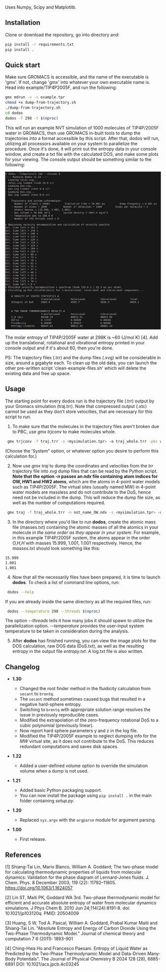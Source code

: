 Uses Numpy, Scipy and Matplotlib.

## Installation

Clone or download the repository, go into directory and:

```bash
pip install -r requirements.txt
pip install .
```

## Quick start

Make sure GROMACS is accessible, and the name of the executable is 'gmx'. If not, change 'gmx' into whatever your own executable name is.
Head into example/TIP4P2005F, and run the following:

```bash
gmx mdrun -v -s example.tpr
chmod +x dump-from-trajectory.sh
./dump-from-trajectory.sh
cd dodos
dodos -T 298 -t $(nproc)
```

This will run an example NVT simulation of 1000 molecules of TIP4P/2005F water in GROMACS, then use GROMACS in-built tools to dump the trajectories into a format accessible by this script. After that, dodos will run, utilizing all processors available on your system to parallelize the procedure. Once it's done, it will print out the entropy data in your console window, and create a txt file with the calculated DOS, and make some plots for your viewing. The console output should be something similar to the following:

![Console output of dodos](example/tip4p2005F.png "Console output of dodos")

The molar entropy of TIP4P/2005F water at 298K is ~60 (J/mol K) [4]. Add up the translational, rotational and vibrational entropy printed in your console output and if it's about 60, then you're done.

PS: The trajectory files (.trr) and the dump files (.xvg) will be considerable in size, around a gigabyte each. To clean up the old data, you can launch the other pre-written script 'clean-example-files.sh' which will delete the existing data and free up space.

## Usage

The starting point for every dodos run is the trajectory file (.trr) output by your Gromacs simulation (traj.trr). Note that compressed output (.xtc) cannot be used as they don't store velocities, that are necessary for this script to run.

1. To make sure that the molecules in the trajectory files aren't broken due to PBC, use *gmx trjconv* to make molecules whole.

```bash
 gmx trjconv -f traj.trr -s <mysimulation.tpr> -o traj_whole.trr -pbc whole
```

(Choose the 'System" option, or whatever option you desire to perform this calculation for.)

2. Now use *gmx traj* to dump the coordinates and velocities from the *trr* trajectory file into *xvg* dump files that can be read by the Python script. **Note that the option *-n* passes an *ndx* file containing atom indices for OW, HW1 and HW2 atoms**, which are the atoms in 4-point water models such as TIP4P/2005F. The virtual sites (usually named MW) in 4-point water models are massless and do not contribute to the DoS, hence need not be included in the dump. This will reduce the dump file size, as well as the number of computations required.

```bash
 gmx traj -f traj_whole.trr -n not_name_OW.ndx -s <mysimulation.tpr> -ov veloc.xvg -ox pos.xvg -ob box.xvg
```

3. In the directory where you'd like to run **dodos**, create the atomic mass file (masses.txt) containing the atomic masses of all the atomics in your molecule *in the same order as they appear in your system*. For example, in this example TIP4P/2005F system, the atoms appear in the order *O,H,H* with masses 15.999, 1.001, 1.001 respectively. Hence, the *masses.txt* should look something like this:

```
15.999
1.001
1.001
```

4. Now that all the necessarily files have been prepared, it is time to launch **dodos**. To check a list of command line options, run:

```bash
 dodos --help
```

If you are already inside the same directory as all the required files, run:

```bash
 dodos --temperature 298 --threads $(nproc)
```

The option *--threads* tells it how many jobs it should spawn to utilize the parallelization option. *--temperature* provides the user-input system temperature to be taken in consideration during the analysis.

5. After **dodos** has finished running, you can view the image plots for the DOS calculation, raw DOS data (DoS.txt), as well as the resulting entropy in the output file *entropy.txt*. A log.txt file is also written.

## Changelog

- **1.30**

  - Changed the root finder method in the fluidicity calculation from `secant` to `brentq`.
  - The `secant` method sometimes caused bugs that resulted in a negative hard-sphere entropy.
  - Switching to `brentq` with appropriate solution range resolves the issue in previously reproducible cases.
  - Modified the extrapolation of the zero-frequency rotational DoS to a cubic polynomial (previously linear).
  - Now report hard sphere parameters y and z in the log file.
  - Modified the TIP4P/2005F example to neglect dumping info for the *MW* virtual site, as it does not contribute to the DoS. This reduces redundant computations and saves disk spaces.
- **1.22**

  - Added a user-defined volume option to override the simulation volume when a dump is not used.
- **1.21**

  - Added basic Python packaging support.
  - You can now install the package using `pip install .` in the main folder containing *setup.py*.
- **1.20**

  - Replaced `sys.argv` with the `argparse` module for argument parsing.
- **1.00**

  - First release.

## References

[1] Shiang-Tai Lin, Mario Blanco, William A. Goddard; The two-phase model for calculating thermodynamic properties of liquids from molecular dynamics: Validation for the phase diagram of Lennard-Jones fluids. J. Chem. Phys. 8 December 2003; 119 (22): 11792–11805. https://doi.org/10.1063/1.1624057

[2] Lin ST, Maiti PK, Goddard WA 3rd. Two-phase thermodynamic model for efficient and accurate absolute entropy of water from molecular dynamics simulations. J Phys Chem B. 2010 Jun 24;114(24):8191-8. doi: 10.1021/jp103120q. PMID: 20504009

[3] Huang, S W, Tod A. Pascal, William A. Goddard, Prabal Kumar Maiti and Shiang‐Tai Lin. “Absolute Entropy and Energy of Carbon Dioxide Using the Two-Phase Thermodynamic Model.” Journal of chemical theory and computation 7 6 (2011): 1893-901

[4] Ching-Hwa Ho and Francesco Paesani. Entropy of Liquid Water as Predicted by the Two-Phase Thermodynamic Model and Data-Driven Many-Body Potentials". The Journal of Physical Chemistry B 2024 128 (28), 6885-6891 DOI: 10.1021/acs.jpcb.4c03245
